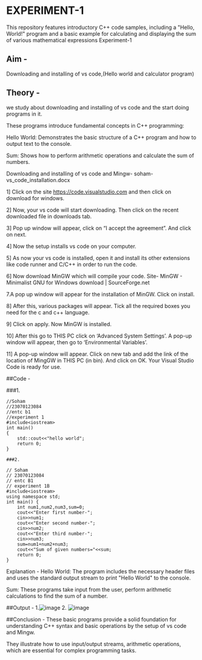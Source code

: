# EXPERIMENT-1
This repository features introductory C++ code samples, including a "Hello, World!" program and a basic example for calculating and displaying the sum of various mathematical expressions
Experiment-1
## Aim -
Downloading and installing of vs code,(Hello world and calculator program)

## Theory -
we study about downloading and installing of vs code and the start doing programs in it.

These programs introduce fundamental concepts in C++ programming:

Hello World: Demonstrates the basic structure of a C++ program and how to output text to the console.

Sum: Shows how to perform arithmetic operations and calculate the sum of numbers.

Downloading and installing of vs code and Mingw-
soham-vs_code_installation.docx

1] Click on the site https://code.visualstudio.com and then click on download for windows.

2] Now, your vs code will start downloading. Then click on the recent downloaded file in downloads tab.

3] Pop up window will appear, click on “I accept the agreement”. And click on next.

4] Now the setup installs vs code on your computer.

5] As now your vs code is installed, open it and install its other extensions like code runner and C/C++ in order to run the code.

6] Now download MinGW which will compile your code. Site- MinGW - Minimalist GNU for Windows download | SourceForge.net

7.A pop up window will appear for the installation of MinGW. Click on install.

8] After this, various packages will appear. Tick all the required boxes you need for the c and c++ language.

9] Click on apply. Now MinGW is installed.

10] After this go to THIS PC click on ‘Advanced System Settings’. A pop-up window will appear, then go to ‘Environmental Variables’.

11] A pop-up window will appear. Click on new tab and add the link of the location of MingGW in THIS PC (in bin). And click on OK. Your Visual Studio Code is ready for use.

##Code -

###1.

```
//Soham
//23070123084
//entc b1
//experiment 1
#include<iostream>
int main()
{
    std::cout<<"hello world";
    return 0;
}

###2.

// Soham 
// 23070123084
// entc B1
// experiment 1B
#include<iostream>
using namespace std;
int main() {
    int num1,num2,num3,sum=0;
    cout<<"Enter first number-";
    cin>>num1;
    cout<<"Enter second number-";
    cin>>num2;
    cout<<"Enter third number-";
    cin>>num3;
    sum=num1+num2+num3;
    cout<<"Sum of given numbers="<<sum;
    return 0;
}
```

Explanation -
Hello World: The program includes the necessary header files and uses the standard output stream to print "Hello World" to the console.

Sum: These programs take input from the user, perform arithmetic calculations to find the sum of a number.

##Output -
1.![image](https://github.com/user-attachments/assets/9e7898cb-bfc7-4fb0-9314-e0fa53333068)
 2. ![image](https://github.com/user-attachments/assets/dd94e199-860b-4b7d-b1ae-af7ef791b577)


##Conclusion -
These basic programs provide a solid foundation for understanding C++ syntax and basic operations by the setup of vs code and Mingw.

They illustrate how to use input/output streams, arithmetic operations, which are essential for complex programming tasks.

